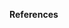 **References**

[^Baker2021]: [Baker J., Bradley B., and Stafford P. (2021): Seismic Hazard and Risk Analysis](https://doi.org/10.1017/9781108425056)
[^SimCenter2021]: [Deierlein G.G., and Zsarnóczay A. (2021): State of the Art in Computational Simulation for Natural Hazards Engineering (Version v2). Zenodo.](http://doi.org/10.5281/zenodo.4558106)
[^GPML2006]: [Rasmussen C.E., and Williams C.K.I. (2006): Gaussian Processes for Machine Learning, The MIT Press](https://gaussianprocess.org/gpml/)
[^Chu2005]: [Chu W., and Ghahramani Z. (2005): Gaussian Processes for Ordinal Regression, Journal of Machine Learning Research](http://www.jmlr.org/papers/volume6/chu05a/chu05a.pdf)
[^Opper2009]: [Opper M., and Archambeau C. (2009): The variational gaussian approximation revisited, Neural Computation](https://doi.org/10.1162/neco.2008.08-07-592)
[^Dolce2021]: [Dolce M., Prota A., Borzi B. et al. (2021): Seismic risk assessment of residential buildings in Italy, Bull. of EQ Eng](https://doi.org/10.1007/s10518-020-01009-5)
[^Bodenmann2022]: [Bodenmann L., Reuland Y., and Stojadinović B. (2022): Dynamic post-earthquake updating of regional damage estimates using Gaussian processes (Preprint)](https://doi.org/10.31224/2205)
[^Stafford2012]: [Stafford P. (2012): Evaluation of structural performance in the immediate aftermath of an earthquake: a case study of the 2011 Christchurch earthquake, International Journal of Forensic Engineering](https://doi.org/10.1504/IJFE.2012.047447)
